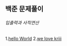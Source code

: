 ## 백준 문제풀이

###### 입출력과 사칙연산 
1.[hello World](https://github.com/uuuugi/beakjoon/blob/master/src/Hello%20World.c) 
2.[we love kriii](https://github.com/uuuugi/beakjoon/blob/master/src/We%20love%20kriii.c)
